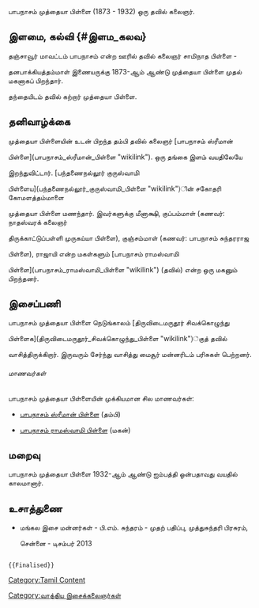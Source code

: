 பாபநாசம் முத்தையா பிள்ளை (1873 - 1932) ஒரு தவில் கலைஞர்.

## இளமை, கல்வி {#இளம_கலவ}

தஞ்சாவூர் மாவட்டம் பாபநாசம் என்ற ஊரில் தவில் கலைஞர் சாமிநாத பிள்ளை -
தனபாக்கியத்தம்மாள் இணையருக்கு 1873-ஆம் ஆண்டு முத்தையா பிள்ளை முதல் மகனாகப் பிறந்தார்.

தந்தையிடம் தவில் கற்றார் முத்தையா பிள்ளை.

## தனிவாழ்க்கை

முத்தையா பிள்ளையின் உடன் பிறந்த தம்பி தவில் கலைஞர் [பாபநாசம் ஸ்ரீமான்
பிள்ளை](பாபநாசம்_ஸ்ரீமான்_பிள்ளை "wikilink"). ஒரு தங்கை இளம் வயதிலேயே
இறந்துவிட்டார். [பந்தணைநல்லூர் குருஸ்வாமி
பிள்ளைய](பந்தணைநல்லூர்_குருஸ்வாமி_பிள்ளை "wikilink")ின் சகோதரி கோமளத்தம்மாளை
முத்தையா பிள்ளை மணந்தார். இவர்களுக்கு மீனாக்ஷி, குப்பம்மாள் (கணவர்: நாதஸ்வரக் கலைஞர்
திருக்காட்டுப்பள்ளி முருகய்யா பிள்ளை), குஞ்சம்மாள் (கணவர்: பாபநாசம் சுந்தரராஜ
பிள்ளை), ராஜாயி என்ற மகள்களும் [பாபநாசம் ராமஸ்வாமி
பிள்ளை](பாபநாசம்_ராமஸ்வாமி_பிள்ளை "wikilink") (தவில்) என்ற ஒரு மகனும் பிறந்தனர்.

## இசைப்பணி

பாபநாசம் முத்தையா பிள்ளை நெடுங்காலம் [திருவிடைமருதூர் சிவக்கொழுந்து
பிள்ளைக](திருவிடைமருதூர்_சிவக்கொழுந்து_பிள்ளை "wikilink")்குத் தவில்
வாசித்திருக்கிறார். இருவரும் சேர்ந்து வாசித்து மைசூர் மன்னரிடம் பரிசுகள் பெற்றனர்.

###### மாணவர்கள்

பாபநாசம் முத்தையா பிள்ளையின் முக்கியமான சில மாணவர்கள்:

-   [பாபநாசம் ஸ்ரீமான் பிள்ளை](பாபநாசம்_ஸ்ரீமான்_பிள்ளை "wikilink") (தம்பி)
-   [பாபநாசம் ராமஸ்வாமி பிள்ளை](பாபநாசம்_ராமஸ்வாமி_பிள்ளை "wikilink") (மகன்)

## மறைவு

பாபநாசம் முத்தையா பிள்ளை 1932-ஆம் ஆண்டு ஐம்பத்தி ஒன்பதாவது வயதில் காலமானார்.

## உசாத்துணை

-   மங்கல இசை மன்னர்கள் - பி.எம். சுந்தரம் - முதற் பதிப்பு, முத்துசுந்தரி பிரசுரம்,
    சென்னை - டிசம்பர் 2013

```{=mediawiki}
{{Finalised}}
```
[Category:Tamil Content](Category:Tamil_Content "wikilink")
[Category:வாத்திய இசைக்கலைஞர்கள்](Category:வாத்திய_இசைக்கலைஞர்கள் "wikilink")
